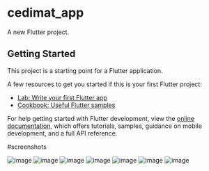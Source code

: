 # cedimat_app

A new Flutter project.

## Getting Started

This project is a starting point for a Flutter application.

A few resources to get you started if this is your first Flutter project:

- [Lab: Write your first Flutter app](https://docs.flutter.dev/get-started/codelab)
- [Cookbook: Useful Flutter samples](https://docs.flutter.dev/cookbook)

For help getting started with Flutter development, view the
[online documentation](https://docs.flutter.dev/), which offers tutorials,
samples, guidance on mobile development, and a full API reference.

#screenshots

![image](https://user-images.githubusercontent.com/36754778/209487014-6b7b2e40-9325-4389-b90b-a5a89c054f74.png)
![image](https://user-images.githubusercontent.com/36754778/209487023-28634199-d01f-4345-92f9-860ac0b31a2c.png)
![image](https://user-images.githubusercontent.com/36754778/209487027-2576d4cc-ac8e-4502-9c5e-1707b28860eb.png)
![image](https://user-images.githubusercontent.com/36754778/209487030-21931015-dc6c-4dea-b827-a1de3c7298a4.png)
![image](https://user-images.githubusercontent.com/36754778/209487033-af8c5c52-7a4f-409e-a990-fe53e82117e5.png)
![image](https://user-images.githubusercontent.com/36754778/209487035-54488162-e6ed-49f0-9f85-a5327d7de8fb.png)
![image](https://user-images.githubusercontent.com/36754778/209487043-984494fd-68b8-42b4-9428-d7de3d9cb557.png)
